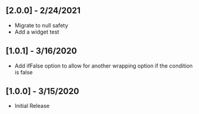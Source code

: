 ## [2.0.0] - 2/24/2021

* Migrate to null safety
* Add a widget test

## [1.0.1] - 3/16/2020

* Add ifFalse option to allow for another wrapping option if the condition is false

## [1.0.0] - 3/15/2020

* Initial Release